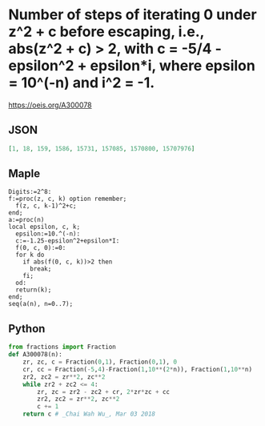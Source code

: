 # Number of steps of iterating 0 under z^2 \+ c before escaping, i\.e\., abs\(z^2 \+ c\) \> 2, with c \= \-5/4 \- epsilon^2 \+ epsilon\*i, where epsilon \= 10^\(\-n\) and i^2 \= \-1\.
https://oeis.org/A300078
## JSON
```JSON
[1, 18, 159, 1586, 15731, 157085, 1570800, 15707976]
```
## Maple
```Maple
Digits:=2^8:
f:=proc(z, c, k) option remember;
  f(z, c, k-1)^2+c;
end;
a:=proc(n)
local epsilon, c, k;
  epsilon:=10.^(-n):
  c:=-1.25-epsilon^2+epsilon*I:
  f(0, c, 0):=0:
  for k do
    if abs(f(0, c, k))>2 then
      break;
    fi;
  od:
  return(k);
end;
seq(a(n), n=0..7);
```
## Python
```Python
from fractions import Fraction
def A300078(n):
    zr, zc, c = Fraction(0,1), Fraction(0,1), 0
    cr, cc = Fraction(-5,4)-Fraction(1,10**(2*n)), Fraction(1,10**n)
    zr2, zc2 = zr**2, zc**2
    while zr2 + zc2 <= 4:
        zr, zc = zr2 - zc2 + cr, 2*zr*zc + cc
        zr2, zc2 = zr**2, zc**2
        c += 1
    return c # _Chai Wah Wu_, Mar 03 2018
```
